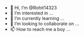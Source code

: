 - 👋 Hi, I’m @Rohit14323
- 👀 I’m interested in ...
- 🌱 I’m currently learning ...
- 💞️ I’m looking to collaborate on ...
- 📫 How to reach me a boy ...

<!---
Rohit14323/Rohit14323 is a ✨ special ✨ repository because its `README.md` (this file) appears on your GitHub profile.
You can click the Preview link to take a look at your changes.
--->

